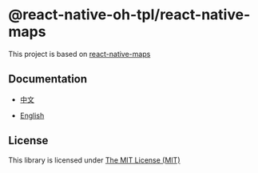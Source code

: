 # @react-native-oh-tpl/react-native-maps

This project is based on [react-native-maps](https://github.com/react-native-maps/react-native-maps)

## Documentation

- [中文](https://gitee.com/react-native-oh-library/usage-docs/blob/master/zh-cn/react-native-maps.md)

- [English](https://gitee.com/react-native-oh-library/usage-docs/blob/master/en/react-native-maps.md)

## License

This library is licensed under [The MIT License (MIT)](https://github.com/react-native-oh-library/react-native-maps/blob/sig/LICENSE)